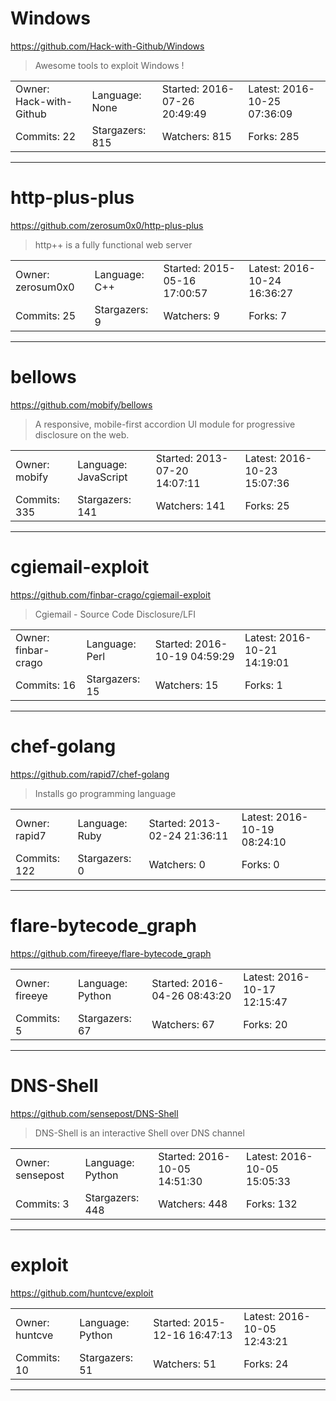 # Windows

https://github.com/Hack-with-Github/Windows
<blockquote>
Awesome tools to exploit Windows !
</blockquote>

<table>
<tr><td>Owner: Hack-with-Github</td>
    <td>Language: None</td>
    <td>Started: 2016-07-26 20:49:49</td>
    <td>Latest: 2016-10-25 07:36:09</td></tr>
<tr><td>Commits: 22</td>
    <td>Stargazers: 815</td>
    <td>Watchers: 815</td>
    <td>Forks: 285</td></tr>
</table>

---

# http-plus-plus

https://github.com/zerosum0x0/http-plus-plus
<blockquote>
http++ is a fully functional web server
</blockquote>

<table>
<tr><td>Owner: zerosum0x0</td>
    <td>Language: C++</td>
    <td>Started: 2015-05-16 17:00:57</td>
    <td>Latest: 2016-10-24 16:36:27</td></tr>
<tr><td>Commits: 25</td>
    <td>Stargazers: 9</td>
    <td>Watchers: 9</td>
    <td>Forks: 7</td></tr>
</table>

---

# bellows

https://github.com/mobify/bellows
<blockquote>
A responsive, mobile-first accordion UI module for progressive disclosure on the web.
</blockquote>

<table>
<tr><td>Owner: mobify</td>
    <td>Language: JavaScript</td>
    <td>Started: 2013-07-20 14:07:11</td>
    <td>Latest: 2016-10-23 15:07:36</td></tr>
<tr><td>Commits: 335</td>
    <td>Stargazers: 141</td>
    <td>Watchers: 141</td>
    <td>Forks: 25</td></tr>
</table>

---

# cgiemail-exploit

https://github.com/finbar-crago/cgiemail-exploit
<blockquote>
Cgiemail - Source Code Disclosure/LFI
</blockquote>

<table>
<tr><td>Owner: finbar-crago</td>
    <td>Language: Perl</td>
    <td>Started: 2016-10-19 04:59:29</td>
    <td>Latest: 2016-10-21 14:19:01</td></tr>
<tr><td>Commits: 16</td>
    <td>Stargazers: 15</td>
    <td>Watchers: 15</td>
    <td>Forks: 1</td></tr>
</table>

---

# chef-golang

https://github.com/rapid7/chef-golang
<blockquote>
Installs go programming language
</blockquote>

<table>
<tr><td>Owner: rapid7</td>
    <td>Language: Ruby</td>
    <td>Started: 2013-02-24 21:36:11</td>
    <td>Latest: 2016-10-19 08:24:10</td></tr>
<tr><td>Commits: 122</td>
    <td>Stargazers: 0</td>
    <td>Watchers: 0</td>
    <td>Forks: 0</td></tr>
</table>

---

# flare-bytecode_graph

https://github.com/fireeye/flare-bytecode_graph
<blockquote>
<no description>
</blockquote>

<table>
<tr><td>Owner: fireeye</td>
    <td>Language: Python</td>
    <td>Started: 2016-04-26 08:43:20</td>
    <td>Latest: 2016-10-17 12:15:47</td></tr>
<tr><td>Commits: 5</td>
    <td>Stargazers: 67</td>
    <td>Watchers: 67</td>
    <td>Forks: 20</td></tr>
</table>

---

# DNS-Shell

https://github.com/sensepost/DNS-Shell
<blockquote>
DNS-Shell is an interactive Shell over DNS channel
</blockquote>

<table>
<tr><td>Owner: sensepost</td>
    <td>Language: Python</td>
    <td>Started: 2016-10-05 14:51:30</td>
    <td>Latest: 2016-10-05 15:05:33</td></tr>
<tr><td>Commits: 3</td>
    <td>Stargazers: 448</td>
    <td>Watchers: 448</td>
    <td>Forks: 132</td></tr>
</table>

---

# exploit

https://github.com/huntcve/exploit
<blockquote>
<no description>
</blockquote>

<table>
<tr><td>Owner: huntcve</td>
    <td>Language: Python</td>
    <td>Started: 2015-12-16 16:47:13</td>
    <td>Latest: 2016-10-05 12:43:21</td></tr>
<tr><td>Commits: 10</td>
    <td>Stargazers: 51</td>
    <td>Watchers: 51</td>
    <td>Forks: 24</td></tr>
</table>

---

